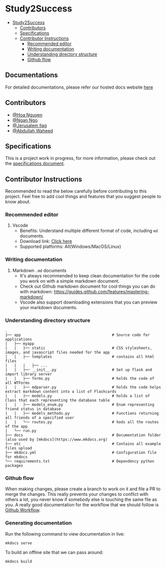 # Study2Success

- [Study2Success](#study2success)
  - [Contributors](#contributors)
  - [Specifications](#specifications)
  - [Contributor Instructions](#contributor-instructions)
    - [Recommended editor](#recommended-editor)
    - [Writing documentation](#writing-documentation)
    - [Understanding directory structure](#understanding-directory-structure)
    - [Github flow](#github-flow)

## Documentations
For detailed documentations, please refer our hosted docs website [here](https://hoatnnguyen.github.io/Study2Success)


## Contributors
- [@Hoa Nguyen](https://github.com/HoaTNNguyen)
- [@Ngan Ngo](https://github.com/RachelNgo)
- [@Jerusalem Ilag](https://github.com/jeruilag)
- [@Abdullah Waheed](https://github.com/abdullahw1)


## Specifications
This is a project work in progress, for more information, please check out the [specifications document](./docs/Specification.md).


## Contributor Instructions
Recommended to read the below carefully before contributing to this project. Feel free to add cool things and features that you suggest people to know about.
### Recommended editor
  1. Vscode
      - Benefits: Understand multiple different format of code, including `md` documents.
      - Download link: [Click here](https://code.visualstudio.com/download)
      - Supported platforms: All(Windows/MacOS/Linux)

### Writing documentation
  1. Markdown `.md` documents
     - It's always recommended to keep clean documentation for the code you work on with a simple markdown document.
     - Check out Github markdown document for cool things you can do with markdown: https://guides.github.com/features/mastering-markdown/
     - Vscode also support downloading extensions that you can preview your markdown documents.

### Understanding directory structure
```
.
├── app                                         # Source code for applications
|   ├── myapp              
|   |   ├── static                              # CSS stylesheets, images, and javascript files needed for the app
|   |   ├── templates                           # contains all html files
|   |   |   ├── ...
|   |   ├── __init__.py                         # Set up flask and import library server
|   |   ├── forms.py                            # holds the code of all WTForms
|   |   ├── mdparser.py                         # holds the code helps extract markdown content into a list of Flashcards
|   |   ├── models.py                           # holds a list of Class that each representing the database table
|   |   ├── models_enum.py                      # Enum representing friend status in database
|   |   ├── models_methods.py                   # Functions returning all friends of a specified user
|   |   └── routes.py                           # hods all the routes of the app
|   └── run.py
├── docs                                        # Documentation folder (also used by [mkdocs](https://www.mkdocs.org) 
├── etc                                         # Contains all example files upload
├── mkdocs.yml                                  # Configuration file for mkdocs
└── requirements.txt                            # Dependency python packages
```

### Github flow
When making changes, please create a branch to work on it and file a PR to merge the changes. This really prevents
your changes to conflict with others a lot, you never know if somebody else is touching the same file as you. A really good documentation for the workflow that we should follow is [Github Workflow](https://guides.github.com/introduction/flow/).

### Generating documentation
Run the following command to view documentation in live:
```
mkdocs serve
```

To build an offline site that we can pass around:
```
mkdocs build
```
